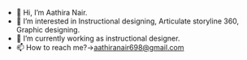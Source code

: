 - 👋 Hi, I’m Aathira Nair.
- 👀 I’m interested in Instructional designing, Articulate storyline 360, Graphic designing.
- 🌱 I’m currently working as instructional designer.
- 📫 How to reach me?->aathiranair698@gmail.com

<!---
aathira98/aathira98 is a ✨ special ✨ repository because its `README.md` (this file) appears on your GitHub profile.
You can click the Preview link to take a look at your changes.
--->
